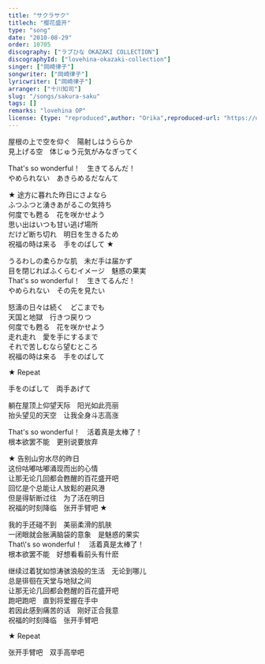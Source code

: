 ```yaml
---
title: "サクラサク"
titlech: "樱花盛开"
type: "song"
date: "2010-08-29"
order: 10705
discography: ["ラブひな OKAZAKI COLLECTION"]
discographyId: ["lovehina-okazaki-collection"]
singer: ["岡崎律子"]
songwriter: ["岡崎律子"]
lyricwriter: ["岡崎律子"]
arranger: ["十川知司"]
slug: "/songs/sakura-saku"
tags: []
remarks: "lovehina OP"
license: {type: "reproduced",author: "Orika",reproduced-url: "https://orikamushi.netlify.app/",reproduced-website: "織歌蟲網站"}
---
```


屋根の上で空を仰ぐ　陽射しはうららか   
見上げる空　体じゅう元気がみなぎってく   
  
That's so wonderful！　生きてるんだ！   
やめられない　あきらめるだなんて   
  
★ 途方に暮れた昨日にさよなら   
ふつふつと湧きあがるこの気持ち   
何度でも甦る　花を咲かせよう   
思い出はいつも甘い逃げ場所   
だけど断ち切れ　明日を生きるため   
祝福の時は来る　手をのばして ★   
  
うるわしの柔らかな肌　未だ手は届かず   
目を閉じればふくらむイメージ　魅惑の果実   
That\'s so wonderful！　生きてるんだ！   
やめられない　その先を見たい   
  
怒濤の日々は続く　どこまでも   
天国と地獄　行きつ戻りつ   
何度でも甦る　花を咲かせよう   
走れ走れ　愛を手にするまで   
それで苦しむなら望むところ   
祝福の時は来る　手をのばして   
  
★ Repeat   
  
手をのばして　両手あげて  

<!-- 翻译 -->

躺在屋顶上仰望天际　阳光如此亮丽   
抬头望见的天空　让我全身斗志高涨   
  
That's so wonderful！　活着真是太棒了！   
根本欲罢不能　更别说要放弃   
  
★ 告别山穷水尽的昨日   
这份咕嘟咕嘟涌现而出的心情   
让那无论几回都会甦醒的百花盛开吧   
回忆是个总能让人放鬆的避风港   
但是得斩断过往　为了活在明日   
祝福的时刻降临　张开手臂吧 ★   
  
我的手还碰不到　美丽柔滑的肌肤   
一闭眼就会胀满脑袋的意象　是魅惑的果实   
That\\'s so wonderful！　活着真是太棒了！   
根本欲罢不能　好想看看前头有什麽   
  
继续过着犹如惊涛骇浪般的生活　无论到哪儿   
总是徘徊在天堂与地狱之间   
让那无论几回都会甦醒的百花盛开吧   
跑吧跑吧　直到将爱握在手中   
若因此感到痛苦的话　刚好正合我意   
祝福的时刻降临　张开手臂吧   
  
★ Repeat   
  
张开手臂吧　双手高举吧
